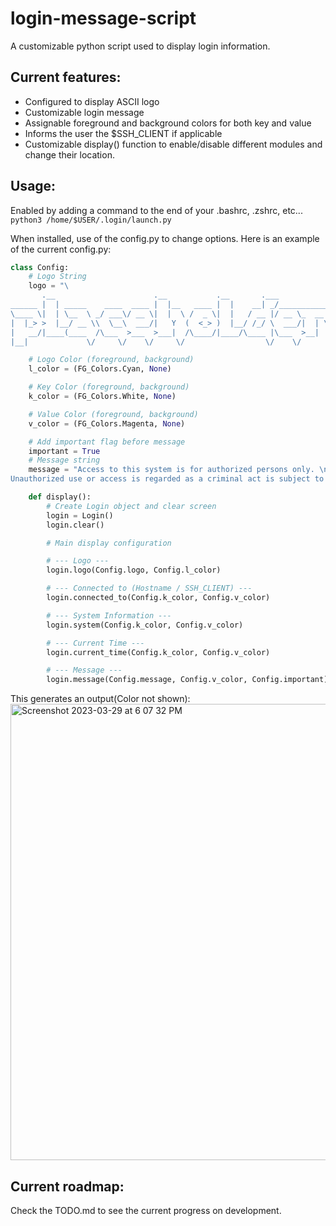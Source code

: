 # login-message-script
A customizable python script used to display login information.

## Current features:
- Configured to display ASCII logo
- Customizable login message
- Assignable foreground and background colors for both key and value
- Informs the user the $SSH_CLIENT if applicable
- Customizable display() function to enable/disable different modules and change their location.

## Usage:
Enabled by adding a command to the end of your .bashrc, .zshrc, etc...
`python3 /home/$USER/.login/launch.py`

When installed, use of the config.py to change options. Here is an example of the current config.py:
```python
class Config:
    # Logo String
    logo = "\
       .__                      .__           .__       .___             \n\
______ |  | _____    ____  ____ |  |__   ____ |  |    __| _/___________  \n\
\____ \|  | \__  \ _/ ___\/ __ \|  |  \ /  _ \|  |   / __ |/ __ \_  __ \ \n\
|  |_> >  |__/ __ \\  \__\  ___/|   Y  (  <_> )  |__/ /_/ \  ___/|  | \/ \n\
|   __/|____(____  /\___  >___  >___|  /\____/|____/\____ |\___  >__|    \n\
|__|             \/     \/    \/     \/                  \/    \/       "

    # Logo Color (foreground, background)
    l_color = (FG_Colors.Cyan, None)

    # Key Color (foreground, background)
    k_color = (FG_Colors.White, None)

    # Value Color (foreground, background)
    v_color = (FG_Colors.Magenta, None)

    # Add important flag before message
    important = True
    # Message string
    message = "Access to this system is for authorized persons only. \n\
Unauthorized use or access is regarded as a criminal act is subject to civil and criminal prosecution."

    def display():
        # Create Login object and clear screen
        login = Login()
        login.clear()

        # Main display configuration

        # --- Logo ---
        login.logo(Config.logo, Config.l_color)

        # --- Connected to (Hostname / SSH_CLIENT) ---
        login.connected_to(Config.k_color, Config.v_color)

        # --- System Information ---
        login.system(Config.k_color, Config.v_color)

        # --- Current Time ---
        login.current_time(Config.k_color, Config.v_color)

        # --- Message ---
        login.message(Config.message, Config.v_color, Config.important)
```

This generates an output(Color not shown):
<img width="730" alt="Screenshot 2023-03-29 at 6 07 32 PM" src="https://user-images.githubusercontent.com/101080594/228687737-b4652162-736e-41ce-b3b2-5bdb92e4c965.png">

## Current roadmap:
Check the TODO.md to see the current progress on development.
